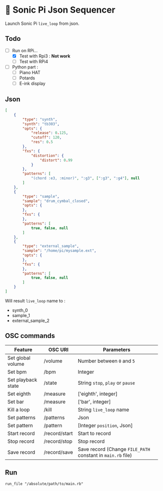 # :musical_keyboard: Sonic Pi Json Sequencer

Launch Sonic Pi `live_loop` from json.

## Todo

- [ ] Run on RPi...
    - [x] Test with Rpi3 : __Not work__
    - [ ] Test with RPi4
- [ ] Python part :
    - [ ] Piano HAT
    - [ ] Potards
    - [ ] E-ink display

## Json

```json
[
    {
        "type": "synth",
        "synth": "tb303",
        "opts": {
            "release": 0.125,
            "cutoff": 120,
            "res": 0.5
        },
        "fxs": {
            "distortion": {
                "distort": 0.99
            }
        },
        "patterns": [
            "(chord :e3, :minor)", ":g3", [":g3", ":g4"], null
        ]
    },
    {
        "type": "sample",
        "sample": "drum_cymbal_closed",
        "opts": {
        },
        "fxs": {
        },
        "patterns": [
            true, false, null
        ]
    },
    {
        "type": "external_sample",
        "sample": "/home/pi/mysample.ext",
        "opts": {
        },
        "fxs": {
        },
        "patterns": [
            true, false, null
        ]
    }
]
```

Will result `live_loop` name to :
- synth_0
- sample_1
- external_sample_2

## OSC commands

| Feature                 | OSC URI              | Parameters                                                  |
| ----------------------- | -------------------- | ----------------------------------------------------------- |
| Set global volume       | /volume              | Number between `0` and `5`                                  |
| Set bpm                 | /bpm                 | Integer                                                     |
| Set playback state      | /state               | String `stop`, `play` or `pause`                            |
| Set eighth              | /measure             | ['eighth', integer]                                         |
| Set bar                 | /measure             | ['bar', integer]                                            |
| Kill a loop             | /kill                | String `live_loop` name                                     |
| Set patterns            | /patterns            | Json                                                        |
| Set pattern             | /pattern             | [Integer `position`, Json]                                  |
| Start record            | /record/start        | Start to record                                             |
| Stop record             | /record/stop         | Stop record                                                 |
| Save record             | /record/save         | Save record (Change `FILE_PATH` constant in `main.rb` file) |

## Run

`run_file "/absolute/path/to/main.rb"`
